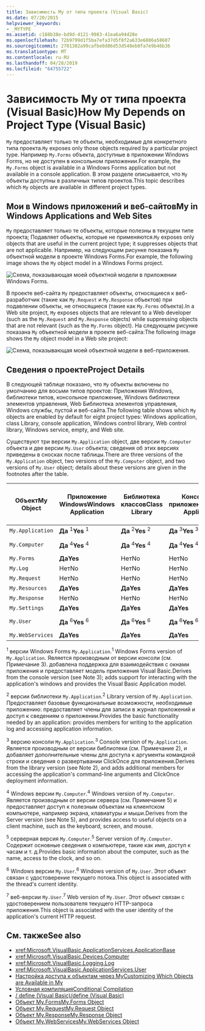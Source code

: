 ```yaml
---
title: Зависимость My от типа проекта (Visual Basic)
ms.date: 07/20/2015
helpviewer_keywords:
- _MYTYPE
ms.assetid: c188b38e-bd9d-4121-9983-41ea6a94d28e
ms.openlocfilehash: 72b9799d1f5ba7efa37d5f8f2a633e6806a58607
ms.sourcegitcommit: 2701302a99cafbe0d86d53d540eb0fa7e9b46b36
ms.translationtype: MT
ms.contentlocale: ru-RU
ms.lasthandoff: 04/28/2019
ms.locfileid: "64755722"
---
```

# <a name="how-my-depends-on-project-type-visual-basic"></a><span data-ttu-id="a1390-102">Зависимость My от типа проекта (Visual Basic)</span><span class="sxs-lookup"><span data-stu-id="a1390-102">How My Depends on Project Type (Visual Basic)</span></span>
<span data-ttu-id="a1390-103">`My` предоставляет только те объекты, необходимые для конкретного типа проекта.</span><span class="sxs-lookup"><span data-stu-id="a1390-103">`My` exposes only those objects required by a particular project type.</span></span> <span data-ttu-id="a1390-104">Например `My.Forms` объекта, доступные в приложении Windows Forms, но не доступен в консольном приложении.</span><span class="sxs-lookup"><span data-stu-id="a1390-104">For example, the `My.Forms` object is available in a Windows Forms application but not available in a console application.</span></span> <span data-ttu-id="a1390-105">В этом разделе описывается, что `My` объекты доступны в различных типов проектов.</span><span class="sxs-lookup"><span data-stu-id="a1390-105">This topic describes which `My` objects are available in different project types.</span></span>  
  
## <a name="my-in-windows-applications-and-web-sites"></a><span data-ttu-id="a1390-106">Мои в Windows приложений и веб-сайтов</span><span class="sxs-lookup"><span data-stu-id="a1390-106">My in Windows Applications and Web Sites</span></span>  
 <span data-ttu-id="a1390-107">`My` предоставляет только те объекты, которые полезны в текущем типе проекта; Подавляет объекты, которые не применяются.</span><span class="sxs-lookup"><span data-stu-id="a1390-107">`My` exposes only objects that are useful in the current project type; it suppresses objects that are not applicable.</span></span> <span data-ttu-id="a1390-108">Например, на следующем рисунке показана `My` объектной модели в проекте Windows Forms.</span><span class="sxs-lookup"><span data-stu-id="a1390-108">For example, the following image shows the `My` object model in a Windows Forms project.</span></span>  
  
 ![Схема, показывающая моей объектной модели в приложении Windows Forms.](./media/how-my-depends-on-project-type/my-object-model-windows-forms.png)  
  
 <span data-ttu-id="a1390-110">В проекте веб-сайта `My` предоставляет объекты, относящиеся к веб-разработчик (такие как `My.Request` и `My.Response` объектов) при подавлении объекты, не относящиеся (такие как `My.Forms` объекта).</span><span class="sxs-lookup"><span data-stu-id="a1390-110">In a Web site project, `My` exposes objects that are relevant to a Web developer (such as the `My.Request` and `My.Response` objects) while suppressing objects that are not relevant (such as the `My.Forms` object).</span></span> <span data-ttu-id="a1390-111">На следующем рисунке показана `My` объектной модели в проекте веб-сайта:</span><span class="sxs-lookup"><span data-stu-id="a1390-111">The following image shows the `My` object model in a Web site project:</span></span>  
  
 ![Схема, показывающая моей объектной модели в веб-приложения.](./media/how-my-depends-on-project-type/my-object-model-web.png)  
  
## <a name="project-details"></a><span data-ttu-id="a1390-113">Сведения о проекте</span><span class="sxs-lookup"><span data-stu-id="a1390-113">Project Details</span></span>  
 <span data-ttu-id="a1390-114">В следующей таблице показано, что `My` объекты включены по умолчанию для восьми типов проектов: Приложения Windows, библиотеки типов, консольное приложение, Windows библиотеки элементов управления, Web Библиотека элементов управления, Windows службы, пустой и веб-сайта.</span><span class="sxs-lookup"><span data-stu-id="a1390-114">The following table shows which `My` objects are enabled by default for eight project types: Windows application, class Library, console application, Windows control library, Web control library, Windows service, empty, and Web site.</span></span>  
  
 <span data-ttu-id="a1390-115">Существуют три версии `My.Application` object, две версии `My.Computer` объекта и две версии `My.User` объекта; сведения об этих версиях приведены в сносках после таблицы.</span><span class="sxs-lookup"><span data-stu-id="a1390-115">There are three versions of the `My.Application` object, two versions of the `My.Computer` object, and two versions of `My.User` object; details about these versions are given in the footnotes after the table.</span></span>  
  
|<span data-ttu-id="a1390-116">Объект</span><span class="sxs-lookup"><span data-stu-id="a1390-116">My Object</span></span>|<span data-ttu-id="a1390-117">Приложение Windows</span><span class="sxs-lookup"><span data-stu-id="a1390-117">Windows Application</span></span>|<span data-ttu-id="a1390-118">Библиотека классов</span><span class="sxs-lookup"><span data-stu-id="a1390-118">Class Library</span></span>|<span data-ttu-id="a1390-119">Консольное приложение</span><span class="sxs-lookup"><span data-stu-id="a1390-119">Console Application</span></span>|<span data-ttu-id="a1390-120">Библиотека элементов управления Windows</span><span class="sxs-lookup"><span data-stu-id="a1390-120">Windows Control Library</span></span>|<span data-ttu-id="a1390-121">Web Control Library</span><span class="sxs-lookup"><span data-stu-id="a1390-121">Web Control Library</span></span>|<span data-ttu-id="a1390-122">Служба Windows</span><span class="sxs-lookup"><span data-stu-id="a1390-122">Windows Service</span></span>|<span data-ttu-id="a1390-123">Empty</span><span class="sxs-lookup"><span data-stu-id="a1390-123">Empty</span></span>|<span data-ttu-id="a1390-124">Веб-сайт</span><span class="sxs-lookup"><span data-stu-id="a1390-124">Web Site</span></span>|  
|---|---|---|---|---|---|---|---|---|  
|`My.Application`|<span data-ttu-id="a1390-125">**Да** <sup>1</sup></span><span class="sxs-lookup"><span data-stu-id="a1390-125">**Yes** <sup>1</sup></span></span>|<span data-ttu-id="a1390-126">**Да** <sup>2</sup></span><span class="sxs-lookup"><span data-stu-id="a1390-126">**Yes** <sup>2</sup></span></span>|<span data-ttu-id="a1390-127">**Да** <sup>3</sup></span><span class="sxs-lookup"><span data-stu-id="a1390-127">**Yes** <sup>3</sup></span></span>|<span data-ttu-id="a1390-128">**Да** <sup>2</sup></span><span class="sxs-lookup"><span data-stu-id="a1390-128">**Yes** <sup>2</sup></span></span>|<span data-ttu-id="a1390-129">Нет</span><span class="sxs-lookup"><span data-stu-id="a1390-129">No</span></span>|<span data-ttu-id="a1390-130">**Да** <sup>3</sup></span><span class="sxs-lookup"><span data-stu-id="a1390-130">**Yes** <sup>3</sup></span></span>|<span data-ttu-id="a1390-131">Нет</span><span class="sxs-lookup"><span data-stu-id="a1390-131">No</span></span>|<span data-ttu-id="a1390-132">Нет</span><span class="sxs-lookup"><span data-stu-id="a1390-132">No</span></span>|  
|`My.Computer`|<span data-ttu-id="a1390-133">**Да** <sup>4</sup></span><span class="sxs-lookup"><span data-stu-id="a1390-133">**Yes** <sup>4</sup></span></span>|<span data-ttu-id="a1390-134">**Да** <sup>4</sup></span><span class="sxs-lookup"><span data-stu-id="a1390-134">**Yes** <sup>4</sup></span></span>|<span data-ttu-id="a1390-135">**Да** <sup>4</sup></span><span class="sxs-lookup"><span data-stu-id="a1390-135">**Yes** <sup>4</sup></span></span>|<span data-ttu-id="a1390-136">**Да** <sup>4</sup></span><span class="sxs-lookup"><span data-stu-id="a1390-136">**Yes** <sup>4</sup></span></span>|<span data-ttu-id="a1390-137">**Да** <sup>5</sup></span><span class="sxs-lookup"><span data-stu-id="a1390-137">**Yes** <sup>5</sup></span></span>|<span data-ttu-id="a1390-138">**Да** <sup>4</sup></span><span class="sxs-lookup"><span data-stu-id="a1390-138">**Yes** <sup>4</sup></span></span>|<span data-ttu-id="a1390-139">Нет</span><span class="sxs-lookup"><span data-stu-id="a1390-139">No</span></span>|<span data-ttu-id="a1390-140">**Да** <sup>5</sup></span><span class="sxs-lookup"><span data-stu-id="a1390-140">**Yes** <sup>5</sup></span></span>|  
|`My.Forms`|<span data-ttu-id="a1390-141">**Да**</span><span class="sxs-lookup"><span data-stu-id="a1390-141">**Yes**</span></span>|<span data-ttu-id="a1390-142">Нет</span><span class="sxs-lookup"><span data-stu-id="a1390-142">No</span></span>|<span data-ttu-id="a1390-143">Нет</span><span class="sxs-lookup"><span data-stu-id="a1390-143">No</span></span>|<span data-ttu-id="a1390-144">**Да**</span><span class="sxs-lookup"><span data-stu-id="a1390-144">**Yes**</span></span>|<span data-ttu-id="a1390-145">Нет</span><span class="sxs-lookup"><span data-stu-id="a1390-145">No</span></span>|<span data-ttu-id="a1390-146">Нет</span><span class="sxs-lookup"><span data-stu-id="a1390-146">No</span></span>|<span data-ttu-id="a1390-147">Нет</span><span class="sxs-lookup"><span data-stu-id="a1390-147">No</span></span>|<span data-ttu-id="a1390-148">Нет</span><span class="sxs-lookup"><span data-stu-id="a1390-148">No</span></span>|  
|`My.Log`|<span data-ttu-id="a1390-149">Нет</span><span class="sxs-lookup"><span data-stu-id="a1390-149">No</span></span>|<span data-ttu-id="a1390-150">Нет</span><span class="sxs-lookup"><span data-stu-id="a1390-150">No</span></span>|<span data-ttu-id="a1390-151">Нет</span><span class="sxs-lookup"><span data-stu-id="a1390-151">No</span></span>|<span data-ttu-id="a1390-152">Нет</span><span class="sxs-lookup"><span data-stu-id="a1390-152">No</span></span>|<span data-ttu-id="a1390-153">Нет</span><span class="sxs-lookup"><span data-stu-id="a1390-153">No</span></span>|<span data-ttu-id="a1390-154">Нет</span><span class="sxs-lookup"><span data-stu-id="a1390-154">No</span></span>|<span data-ttu-id="a1390-155">Нет</span><span class="sxs-lookup"><span data-stu-id="a1390-155">No</span></span>|<span data-ttu-id="a1390-156">**Да**</span><span class="sxs-lookup"><span data-stu-id="a1390-156">**Yes**</span></span>|  
|`My.Request`|<span data-ttu-id="a1390-157">Нет</span><span class="sxs-lookup"><span data-stu-id="a1390-157">No</span></span>|<span data-ttu-id="a1390-158">Нет</span><span class="sxs-lookup"><span data-stu-id="a1390-158">No</span></span>|<span data-ttu-id="a1390-159">Нет</span><span class="sxs-lookup"><span data-stu-id="a1390-159">No</span></span>|<span data-ttu-id="a1390-160">Нет</span><span class="sxs-lookup"><span data-stu-id="a1390-160">No</span></span>|<span data-ttu-id="a1390-161">Нет</span><span class="sxs-lookup"><span data-stu-id="a1390-161">No</span></span>|<span data-ttu-id="a1390-162">Нет</span><span class="sxs-lookup"><span data-stu-id="a1390-162">No</span></span>|<span data-ttu-id="a1390-163">Нет</span><span class="sxs-lookup"><span data-stu-id="a1390-163">No</span></span>|<span data-ttu-id="a1390-164">**Да**</span><span class="sxs-lookup"><span data-stu-id="a1390-164">**Yes**</span></span>|  
|`My.Resources`|<span data-ttu-id="a1390-165">**Да**</span><span class="sxs-lookup"><span data-stu-id="a1390-165">**Yes**</span></span>|<span data-ttu-id="a1390-166">**Да**</span><span class="sxs-lookup"><span data-stu-id="a1390-166">**Yes**</span></span>|<span data-ttu-id="a1390-167">**Да**</span><span class="sxs-lookup"><span data-stu-id="a1390-167">**Yes**</span></span>|<span data-ttu-id="a1390-168">**Да**</span><span class="sxs-lookup"><span data-stu-id="a1390-168">**Yes**</span></span>|<span data-ttu-id="a1390-169">**Да**</span><span class="sxs-lookup"><span data-stu-id="a1390-169">**Yes**</span></span>|<span data-ttu-id="a1390-170">**Да**</span><span class="sxs-lookup"><span data-stu-id="a1390-170">**Yes**</span></span>|<span data-ttu-id="a1390-171">Нет</span><span class="sxs-lookup"><span data-stu-id="a1390-171">No</span></span>|<span data-ttu-id="a1390-172">Нет</span><span class="sxs-lookup"><span data-stu-id="a1390-172">No</span></span>|  
|`My.Response`|<span data-ttu-id="a1390-173">Нет</span><span class="sxs-lookup"><span data-stu-id="a1390-173">No</span></span>|<span data-ttu-id="a1390-174">Нет</span><span class="sxs-lookup"><span data-stu-id="a1390-174">No</span></span>|<span data-ttu-id="a1390-175">Нет</span><span class="sxs-lookup"><span data-stu-id="a1390-175">No</span></span>|<span data-ttu-id="a1390-176">Нет</span><span class="sxs-lookup"><span data-stu-id="a1390-176">No</span></span>|<span data-ttu-id="a1390-177">Нет</span><span class="sxs-lookup"><span data-stu-id="a1390-177">No</span></span>|<span data-ttu-id="a1390-178">Нет</span><span class="sxs-lookup"><span data-stu-id="a1390-178">No</span></span>|<span data-ttu-id="a1390-179">Нет</span><span class="sxs-lookup"><span data-stu-id="a1390-179">No</span></span>|<span data-ttu-id="a1390-180">**Да**</span><span class="sxs-lookup"><span data-stu-id="a1390-180">**Yes**</span></span>|  
|`My.Settings`|<span data-ttu-id="a1390-181">**Да**</span><span class="sxs-lookup"><span data-stu-id="a1390-181">**Yes**</span></span>|<span data-ttu-id="a1390-182">**Да**</span><span class="sxs-lookup"><span data-stu-id="a1390-182">**Yes**</span></span>|<span data-ttu-id="a1390-183">**Да**</span><span class="sxs-lookup"><span data-stu-id="a1390-183">**Yes**</span></span>|<span data-ttu-id="a1390-184">**Да**</span><span class="sxs-lookup"><span data-stu-id="a1390-184">**Yes**</span></span>|<span data-ttu-id="a1390-185">**Да**</span><span class="sxs-lookup"><span data-stu-id="a1390-185">**Yes**</span></span>|<span data-ttu-id="a1390-186">**Да**</span><span class="sxs-lookup"><span data-stu-id="a1390-186">**Yes**</span></span>|<span data-ttu-id="a1390-187">Нет</span><span class="sxs-lookup"><span data-stu-id="a1390-187">No</span></span>|<span data-ttu-id="a1390-188">Нет</span><span class="sxs-lookup"><span data-stu-id="a1390-188">No</span></span>|  
|`My.User`|<span data-ttu-id="a1390-189">**Да** <sup>6</sup></span><span class="sxs-lookup"><span data-stu-id="a1390-189">**Yes** <sup>6</sup></span></span>|<span data-ttu-id="a1390-190">**Да** <sup>6</sup></span><span class="sxs-lookup"><span data-stu-id="a1390-190">**Yes** <sup>6</sup></span></span>|<span data-ttu-id="a1390-191">**Да** <sup>6</sup></span><span class="sxs-lookup"><span data-stu-id="a1390-191">**Yes** <sup>6</sup></span></span>|<span data-ttu-id="a1390-192">**Да** <sup>6</sup></span><span class="sxs-lookup"><span data-stu-id="a1390-192">**Yes** <sup>6</sup></span></span>|<span data-ttu-id="a1390-193">**Да** <sup>7</sup></span><span class="sxs-lookup"><span data-stu-id="a1390-193">**Yes** <sup>7</sup></span></span>|<span data-ttu-id="a1390-194">**Да** <sup>6</sup></span><span class="sxs-lookup"><span data-stu-id="a1390-194">**Yes** <sup>6</sup></span></span>|<span data-ttu-id="a1390-195">Нет</span><span class="sxs-lookup"><span data-stu-id="a1390-195">No</span></span>|<span data-ttu-id="a1390-196">**Да** <sup>7</sup></span><span class="sxs-lookup"><span data-stu-id="a1390-196">**Yes** <sup>7</sup></span></span>|  
|`My.WebServices`|<span data-ttu-id="a1390-197">**Да**</span><span class="sxs-lookup"><span data-stu-id="a1390-197">**Yes**</span></span>|<span data-ttu-id="a1390-198">**Да**</span><span class="sxs-lookup"><span data-stu-id="a1390-198">**Yes**</span></span>|<span data-ttu-id="a1390-199">**Да**</span><span class="sxs-lookup"><span data-stu-id="a1390-199">**Yes**</span></span>|<span data-ttu-id="a1390-200">**Да**</span><span class="sxs-lookup"><span data-stu-id="a1390-200">**Yes**</span></span>|<span data-ttu-id="a1390-201">**Да**</span><span class="sxs-lookup"><span data-stu-id="a1390-201">**Yes**</span></span>|<span data-ttu-id="a1390-202">**Да**</span><span class="sxs-lookup"><span data-stu-id="a1390-202">**Yes**</span></span>|<span data-ttu-id="a1390-203">Нет</span><span class="sxs-lookup"><span data-stu-id="a1390-203">No</span></span>|<span data-ttu-id="a1390-204">Нет</span><span class="sxs-lookup"><span data-stu-id="a1390-204">No</span></span>|  
  
 <span data-ttu-id="a1390-205"><sup>1</sup> версии Windows Forms `My.Application`.</span><span class="sxs-lookup"><span data-stu-id="a1390-205"><sup>1</sup> Windows Forms version of `My.Application`.</span></span> <span data-ttu-id="a1390-206">Является производным от версии консоли (см. Примечание 3). добавлена поддержка для взаимодействия с окнами приложения и предоставляет модель приложения Visual Basic.</span><span class="sxs-lookup"><span data-stu-id="a1390-206">Derives from the console version (see Note 3); adds support for interacting with the application's windows and provides the Visual Basic Application model.</span></span>  
  
 <span data-ttu-id="a1390-207"><sup>2</sup> версии библиотеки `My.Application`.</span><span class="sxs-lookup"><span data-stu-id="a1390-207"><sup>2</sup> Library version of `My.Application`.</span></span> <span data-ttu-id="a1390-208">Предоставляет базовые функциональные возможности, необходимые приложению: предоставляет члены для записи в журнал приложений и доступ к сведениям о приложении.</span><span class="sxs-lookup"><span data-stu-id="a1390-208">Provides the basic functionality needed by an application: provides members for writing to the application log and accessing application information.</span></span>  
  
 <span data-ttu-id="a1390-209"><sup>3</sup> версию консоли `My.Application`.</span><span class="sxs-lookup"><span data-stu-id="a1390-209"><sup>3</sup> Console version of `My.Application`.</span></span> <span data-ttu-id="a1390-210">Является производным от версии библиотеки (см. Примечание 2), и добавляет дополнительные члены для доступа к аргументы командной строки и сведения о развертывании ClickOnce для приложения.</span><span class="sxs-lookup"><span data-stu-id="a1390-210">Derives from the library version (see Note 2), and adds additional members for accessing the application's command-line arguments and ClickOnce deployment information.</span></span>  
  
 <span data-ttu-id="a1390-211"><sup>4</sup> Windows версии `My.Computer`.</span><span class="sxs-lookup"><span data-stu-id="a1390-211"><sup>4</sup> Windows version of `My.Computer`.</span></span> <span data-ttu-id="a1390-212">Является производным от версии сервера (см. Примечание 5) и предоставляет доступ к полезным объектам на клиентском компьютере, например экрана, клавиатуры и мыши.</span><span class="sxs-lookup"><span data-stu-id="a1390-212">Derives from the Server version (see Note 5), and provides access to useful objects on a client machine, such as the keyboard, screen, and mouse.</span></span>  
  
 <span data-ttu-id="a1390-213"><sup>5</sup> серверная версия `My.Computer`.</span><span class="sxs-lookup"><span data-stu-id="a1390-213"><sup>5</sup> Server version of `My.Computer`.</span></span> <span data-ttu-id="a1390-214">Содержит основные сведения о компьютере, такие как имя, доступ к часам и т. д.</span><span class="sxs-lookup"><span data-stu-id="a1390-214">Provides basic information about the computer, such as the name, access to the clock, and so on.</span></span>  
  
 <span data-ttu-id="a1390-215"><sup>6</sup> Windows версии `My.User`.</span><span class="sxs-lookup"><span data-stu-id="a1390-215"><sup>6</sup> Windows version of `My.User`.</span></span> <span data-ttu-id="a1390-216">Этот объект связан с удостоверение текущего потока.</span><span class="sxs-lookup"><span data-stu-id="a1390-216">This object is associated with the thread's current identity.</span></span>  
  
 <span data-ttu-id="a1390-217"><sup>7</sup> веб-версии `My.User`.</span><span class="sxs-lookup"><span data-stu-id="a1390-217"><sup>7</sup> Web version of `My.User`.</span></span> <span data-ttu-id="a1390-218">Этот объект связан с удостоверением пользователя текущего HTTP-запроса приложения.</span><span class="sxs-lookup"><span data-stu-id="a1390-218">This object is associated with the user identity of the application's current HTTP request.</span></span>  
  
## <a name="see-also"></a><span data-ttu-id="a1390-219">См. также</span><span class="sxs-lookup"><span data-stu-id="a1390-219">See also</span></span>

- <xref:Microsoft.VisualBasic.ApplicationServices.ApplicationBase>
- <xref:Microsoft.VisualBasic.Devices.Computer>
- <xref:Microsoft.VisualBasic.Logging.Log>
- <xref:Microsoft.VisualBasic.ApplicationServices.User>
- [<span data-ttu-id="a1390-220">Настройка доступа к объектам через My</span><span class="sxs-lookup"><span data-stu-id="a1390-220">Customizing Which Objects are Available in My</span></span>](../../../visual-basic/developing-apps/customizing-extending-my/customizing-which-objects-are-available-in-my.md)
- [<span data-ttu-id="a1390-221">Условная компиляция</span><span class="sxs-lookup"><span data-stu-id="a1390-221">Conditional Compilation</span></span>](../../../visual-basic/programming-guide/program-structure/conditional-compilation.md)
- [<span data-ttu-id="a1390-222">/ define (Visual Basic)</span><span class="sxs-lookup"><span data-stu-id="a1390-222">/define (Visual Basic)</span></span>](../../../visual-basic/reference/command-line-compiler/define.md)
- [<span data-ttu-id="a1390-223">Объект My.Forms</span><span class="sxs-lookup"><span data-stu-id="a1390-223">My.Forms Object</span></span>](../../../visual-basic/language-reference/objects/my-forms-object.md)
- [<span data-ttu-id="a1390-224">Объект My.Request</span><span class="sxs-lookup"><span data-stu-id="a1390-224">My.Request Object</span></span>](../../../visual-basic/language-reference/objects/my-request-object.md)
- [<span data-ttu-id="a1390-225">Объект My.Response</span><span class="sxs-lookup"><span data-stu-id="a1390-225">My.Response Object</span></span>](../../../visual-basic/language-reference/objects/my-response-object.md)
- [<span data-ttu-id="a1390-226">Объект My.WebServices</span><span class="sxs-lookup"><span data-stu-id="a1390-226">My.WebServices Object</span></span>](../../../visual-basic/language-reference/objects/my-webservices-object.md)
